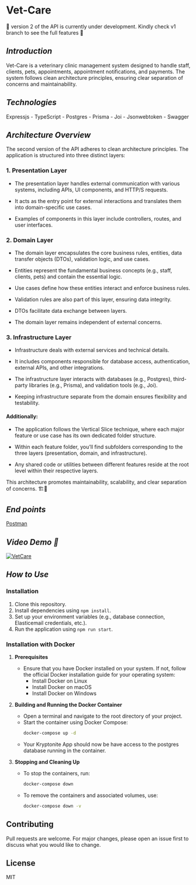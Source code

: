 # Vet-Care

🚧 version 2 of the API is currently under development. Kindly check v1 branch to see the full features 🚧

## _Introduction_

Vet-Care is a veterinary clinic management system designed to handle staff, clients, pets, appointments, appointment notifications, and payments. The system follows clean architecture principles, ensuring clear separation of concerns and maintainability.

## _Technologies_

Expressjs - TypeScript - Postgres - Prisma - Joi - Jsonwebtoken - Swagger

## _Architecture Overview_

The second version of the API adheres to clean architecture principles. The application is structured into three distinct layers:

### 1. Presentation Layer

- The presentation layer handles external communication with various systems, including APIs, UI components, and HTTP/S requests.

- It acts as the entry point for external interactions and translates them into domain-specific use cases.

- Examples of components in this layer include controllers, routes, and user interfaces.

### 2. Domain Layer

- The domain layer encapsulates the core business rules, entities, data transfer objects (DTOs), validation logic, and use cases.

- Entities represent the fundamental business concepts (e.g., staff, clients, pets) and contain the essential logic.

- Use cases define how these entities interact and enforce business rules.

- Validation rules are also part of this layer, ensuring data integrity.

- DTOs facilitate data exchange between layers.

- The domain layer remains independent of external concerns.

### 3. Infrastructure Layer

- Infrastructure deals with external services and technical details.

- It includes components responsible for database access, authentication, external APIs, and other integrations.

- The infrastructure layer interacts with databases (e.g., Postgres), third-party libraries (e.g., Prisma), and validation tools (e.g., Joi).

- Keeping infrastructure separate from the domain ensures flexibility and testability.

#### Additionally:

- The application follows the Vertical Slice technique, where each major feature or use case has its own dedicated folder structure.

- Within each feature folder, you’ll find subfolders corresponding to the three layers (presentation, domain, and infrastructure).

- Any shared code or utilities between different features reside at the root level within their respective layers.

This architecture promotes maintainability, scalability, and clear separation of concerns. 🏗️🚀

## _End points_

<a href="https://documenter.getpostman.com/view/29481678/2sA3dxCWit" target="_blank">
  Postman
</a>

## _Video Demo 🎥_

<a href="https://www.youtube.com/watch?v=yJj5HEvEo5M" target="_blank">
  <img src="https://img.youtube.com/vi/yJj5HEvEo5M/0.jpg" alt="VetCare">
</a>

## _How to Use_

### Installation

1. Clone this repository.
2. Install dependencies using `npm install`.
3. Set up your environment variables (e.g., database connection, Elasticemail credentials, etc.).
4. Run the application using `npm run start`.
   

### Installation with Docker

1. **Prerequisites**
   - Ensure that you have Docker installed on your system. If not, follow the official Docker installation guide for your operating system:
     - Install Docker on Linux
     - Install Docker on macOS
     - Install Docker on Windows

2. **Building and Running the Docker Container**
   - Open a terminal and navigate to the root directory of your project.
   - Start the container using Docker Compose:
     ```bash
     docker-compose up -d
     ```
   - Your Kryptonite App should now be have access to the postgres database running in the container.

3. **Stopping and Cleaning Up**
   - To stop the containers, run:
     ```bash
     docker-compose down
     ```
   - To remove the containers and associated volumes, use:
     ```bash
     docker-compose down -v
     ```

## Contributing

Pull requests are welcome. For major changes, please open an issue first to discuss what you would like to change.

## License

MIT
